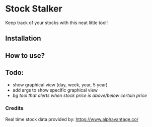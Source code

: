 # Stock Stalker
Keep track of your stocks with this neat little tool!

## Installation

## How to use?

## Todo:
- show graphical view (day, week, year, 5 year)
- add args to show specific graphical view
- *bg tool that alerts when stock price is above/below certain price*

### Credits
Real time stock data provided by: https://www.alphavantage.co/
